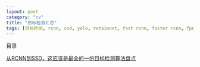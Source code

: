 ```yaml
---
layout: post
category: "cv"
title: "目标检测汇总"
tags: [目标检测, rcnn, ssd, yolo, retainnet, fast rcnn, faster rcnn, fpn]
---
```


目录

<!-- TOC -->


<!-- /TOC -->

[从RCNN到SSD，这应该是最全的一份目标检测算法盘点](https://mp.weixin.qq.com/s?__biz=MzA3MzI4MjgzMw==&mid=2650741534&idx=1&sn=02dc164ffcedbf22124b97841ba67fe5&chksm=871adf60b06d567690fa2328b161c012a464687768e50f812a51b5533a7d68b99af1cf8f02b8&scene=0&pass_ticket=INCrGaryVZRn7Xp0qFQ7uod1VN14o8mkpvq1bswtroEgKQavvDm7mmg4E7yTOH6d#rd)


